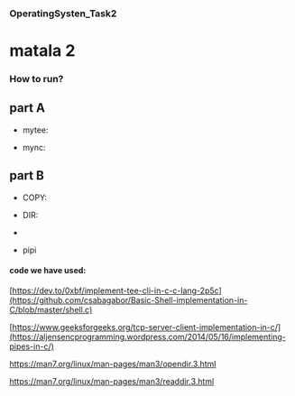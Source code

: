 ### OperatingSysten_Task2

# matala 2

### How to run?
## part A
* mytee: 

* mync:


## part B

* COPY:

* DIR: 
* 
* pipi


#### code we have used:
 [https://dev.to/0xbf/implement-tee-cli-in-c-c-lang-2p5c](https://github.com/csabagabor/Basic-Shell-implementation-in-C/blob/master/shell.c)
 
[https://www.geeksforgeeks.org/tcp-server-client-implementation-in-c/](https://aljensencprogramming.wordpress.com/2014/05/16/implementing-pipes-in-c/)

https://man7.org/linux/man-pages/man3/opendir.3.html

https://man7.org/linux/man-pages/man3/readdir.3.html
